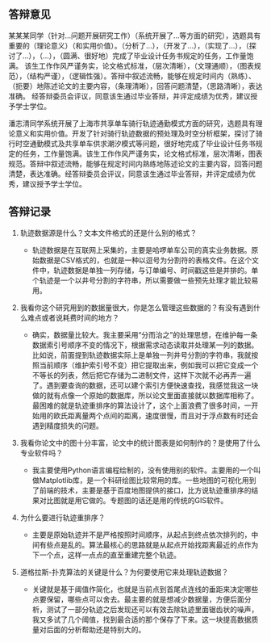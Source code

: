## 答辩意见
某某某同学（针对...问题开展研究工作）（系统开展了...等方面的研究），选题具有重要的（理论意义）（和实用价值）。（分析了...），（开发了...），（实现了...），（探讨了...），（...），（圆满、很好地）完成了毕业设计任务书规定的任务，工作量饱满。
该生工作作风严谨务实，论文格式标准，（层次清晰），（文理通顺），（图表规范），（结构严谨），（逻辑性强）。答辩中叙述流畅，能够在规定时间内（熟练）、（扼要）地陈述论文的主要内容，（条理清晰），回答问题清楚，（思路清晰），表达准确。
经答辩委员会评议，同意该生通过毕业答辩，并评定成绩为优秀，建议授予学士学位。

潘志清同学系统开展了上海市共享单车骑行轨迹通勤模式方面的研究，选题具有理论意义和实用价值。开发了针对骑行轨迹数据的预处理及时空分析框架，探讨了骑行时空通勤模式及共享单车供求潮汐模式等问题，很好地完成了毕业设计任务书规定的任务，工作量饱满。该生工作作风严谨务实，论文格式标准，层次清晰，图表规范。答辩中叙述流畅，能够在规定时间内熟练地陈述论文的主要内容，回答问题清楚，表达准确。经答辩委员会评议，同意该生通过毕业答辩，并评定成绩为优秀，建议授予学士学位。

## 答辩记录
1. 轨迹数据源是什么？文本文件格式的还是什么别的格式？
   - 轨迹数据是在互联网上采集的，主要是哈啰单车公司的真实业务数据。原始数据是CSV格式的，也就是一种以逗号为分割符的表格文件。在这个文件中，轨迹数据是单独一列存储，与订单编号、时间戳这些是并排的。单个轨迹是一个以井号分割的字符串，所以需要做一些预先处理才能比较易用。
2. 我看你这个研究用到的数据量很大，你是怎么管理这些数据的？有没有遇到什么难点或者说耗费时间的地方？
   - 确实，数据量比较大。我主要采用“分而治之”的处理思想，在维护每一条数据索引号顺序不变的情况下，根据需求动态读取并处理某一列的数据。比如说，前面提到轨迹数据实际上是单独一列井号分割的字符串，我就按照当前顺序（维护索引号不变）把它提取出来，例如我可以把它变成一个不等长的列表，然后把它存储为二进制文件，这样下次就不必再弄一遍了。遇到要查询的数据，还可以建个索引方便快速查找，我感觉我这一块做的就有点像一个原始的数据库，所以论文里面直接就以数据库相称了。最困难的就是轨迹重排序的算法设计了，这个上面浪费了很多时间，一开始用的欧氏距离量两个点间的距离，速度很慢，而且对于浮点数有时还会遇到精度损失的问题。

3. 我看你论文中的图十分丰富，论文中的统计图表是如何制作的？是使用了什么专业软件吗？
   - 我主要使用Python语言编程绘制的，没有使用别的软件。主要用的一个叫做Matplotlib库，是一个科研绘图比较常用的库。一些地图的可视化用到了前端的技术，主要是基于百度地图提供的接口，比方说轨迹重排序的结果对比图就是用它做的。专题图的话还是用的传统的GIS软件。

4. 为什么要进行轨迹重排序？
   - 主要是原始轨迹并不是严格按照时间顺序，从起点到终点依次排列的，中间有些点是乱的。算法最核心的思路就是从起点开始找距离最近的点作为下一个点，这样一点点的直至重建完整个轨迹。

5. 道格拉斯-扑克算法的关键是什么？为何要使用它来处理轨迹数据？
   - 关键就是基于阈值作简化，也就是当前点到首尾点连线的垂距来决定哪些点要保留，哪些点可以舍去。最主要的就是想减少数据量，方便后面分析，测试了一部分轨迹之后发现还可以有效去除轨迹里面锯齿状的噪声，我又多试了几个阈值，找到最合适的那个保存了下来。这一块提高数据质量对后面的分析帮助还是特别大的。